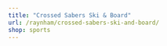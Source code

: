 ```yaml
---
title: "Crossed Sabers Ski & Board"
url: /raynham/crossed-sabers-ski-and-board/
shop: sports
---
```

